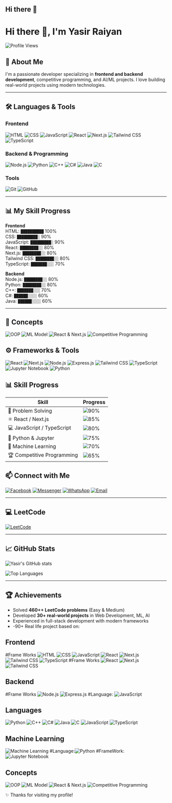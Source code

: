## Hi there 👋

<!--
**Yasirraiyan/Yasirraiyan** is a ✨ _special_ ✨ repository because its `README.md` (this file) appears on your GitHub profile.

Here are some ideas to get you started:

- 🔭 I’m currently working on ...
- 🌱 I’m currently learning ...
- 👯 I’m looking to collaborate on ...
- 🤔 I’m looking for help with ...
- 💬 Ask me about ...
- 📫 How to reach me: ...
- 😄 Pronouns: ...
- ⚡ Fun fact: ...
-->
# Hi there 👋, I'm Yasir Raiyan

![Profile Views](https://komarev.com/ghpvc/?username=Yasirraiyan&style=flat-square)

## 🚀 About Me
I'm a passionate developer specializing in **frontend and backend development**, competitive programming, and AI/ML projects. I love building real-world projects using modern technologies.

---

## 🛠️ Languages & Tools

### Frontend
![HTML](https://img.shields.io/badge/-HTML5-black?style=flat-square&logo=html5)
![CSS](https://img.shields.io/badge/-CSS3-black?style=flat-square&logo=css3)
![JavaScript](https://img.shields.io/badge/-JavaScript-black?style=flat-square&logo=javascript)
![React](https://img.shields.io/badge/-React-black?style=flat-square&logo=react)
![Next.js](https://img.shields.io/badge/-Next.js-black?style=flat-square&logo=next.js)
![Tailwind CSS](https://img.shields.io/badge/-Tailwind%20CSS-black?style=flat-square&logo=tailwind-css)
![TypeScript](https://img.shields.io/badge/-TypeScript-black?style=flat-square&logo=typescript)

### Backend & Programming
![Node.js](https://img.shields.io/badge/-Node.js-black?style=flat-square&logo=node.js)
![Python](https://img.shields.io/badge/-Python-black?style=flat-square&logo=python)
![C++](https://img.shields.io/badge/-C++-black?style=flat-square&logo=c%2B%2B)
![C#](https://img.shields.io/badge/-C%23-black?style=flat-square&logo=c-sharp)
![Java](https://img.shields.io/badge/-Java-black?style=flat-square&logo=java)
![C](https://img.shields.io/badge/-C-black?style=flat-square&logo=c)

### Tools
![Git](https://img.shields.io/badge/-Git-black?style=flat-square&logo=git)
![GitHub](https://img.shields.io/badge/-GitHub-black?style=flat-square&logo=github)

---

## 📊 My Skill Progress
**Frontend**  
HTML: `██████████` 100%  
CSS: `█████████░` 90%  
JavaScript: `█████████░` 90%  
React: `████████░░` 80%  
Next.js: `████████░░` 80%  
Tailwind CSS: `████████░░` 80%  
TypeScript: `███████░░░` 70%  

**Backend**  
Node.js: `████████░░` 80%  
Python: `████████░░` 80%  
C++: `███████░░░` 70%  
C#: `██████░░░░` 60%  
Java: `██████░░░░` 60%  

---
## 🧠 Concepts
![OOP](https://img.shields.io/badge/OOP-000000?style=flat-square&logo=object-oriented-programming&logoColor=white)
![ML Model](https://img.shields.io/badge/ML_Model-FF6F61?style=flat-square)
![React & Next.js](https://img.shields.io/badge/React--Next.js-61DAFB?style=flat-square&logo=react&logoColor=black)
![Competitive Programming](https://img.shields.io/badge/Competitive_Programming-FFA116?style=flat-square&logo=leetcode&logoColor=white)

## ⚙️ Frameworks & Tools
![React](https://img.shields.io/badge/React-61DAFB?style=flat-square&logo=react&logoColor=black)
![Next.js](https://img.shields.io/badge/Next.js-000000?style=flat-square&logo=next.js&logoColor=white)
![Node.js](https://img.shields.io/badge/Node.js-339933?style=flat-square&logo=node.js&logoColor=white)
![Express.js](https://img.shields.io/badge/Express.js-000000?style=flat-square&logo=express&logoColor=white)
![Tailwind CSS](https://img.shields.io/badge/Tailwind_CSS-38B2AC?style=flat-square&logo=tailwind-css&logoColor=white)
![TypeScript](https://img.shields.io/badge/TypeScript-007ACC?style=flat-square&logo=typescript&logoColor=white)
![Jupyter Notebook](https://img.shields.io/badge/Jupyter_Notebook-F37626?style=flat-square&logo=jupyter&logoColor=white)
![Python](https://img.shields.io/badge/Python-3776AB?style=flat-square&logo=python&logoColor=white)

## 📊 Skill Progress
| Skill | Progress |
|-------|-----------|
| 🧠 Problem Solving | ![90%](https://progress-bar.dev/90/?title=90%) |
| ⚛️ React / Next.js | ![85%](https://progress-bar.dev/85/?title=85%) |
| 💻 JavaScript / TypeScript | ![80%](https://progress-bar.dev/80/?title=80%) |
| 🐍 Python & Jupyter | ![75%](https://progress-bar.dev/75/?title=75%) |
| 🤖 Machine Learning | ![70%](https://progress-bar.dev/70/?title=70%) |
| 🏆 Competitive Programming | ![65%](https://progress-bar.dev/65/?title=65%) |

## 📫 Connect with Me
[![Facebook](https://img.shields.io/badge/Facebook-1877F2?style=flat-square&logo=facebook&logoColor=white)](https://www.facebook.com/yasir.raiyan.54/)
[![Messenger](https://img.shields.io/badge/Messenger-00B2FF?style=flat-square&logo=facebook-messenger&logoColor=white)](https://www.messenger.com/e2ee/t/29267772716202806)
[![WhatsApp](https://img.shields.io/badge/WhatsApp-25D366?style=flat-square&logo=whatsapp&logoColor=white)](tel:01407841543)
[![Email](https://img.shields.io/badge/Email-D14836?style=flat-square&logo=gmail&logoColor=white)](mailto:yasirraiyan@iut-dhaka.edu)

---

## 💻 LeetCode
[![LeetCode](https://img.shields.io/badge/LeetCode-FFA116?style=flat-square&logo=leetcode&logoColor=black)](https://leetcode.com/u/yasirraiyan/)

---

## 📈 GitHub Stats
![Yasir's GitHub stats](https://github-readme-stats.vercel.app/api?username=Yasirraiyan&show_icons=true&theme=radical)

![Top Languages](https://github-readme-stats.vercel.app/api/top-langs/?username=Yasirraiyan&layout=compact&theme=radical)

---

## 🏆 Achievements
- Solved **460++ LeetCode problems** (Easy & Medium)
- Developed **30+ real-world projects** in Web Development, ML, AI
- Experienced in full-stack development with modern frameworks
- -90+ Real life project based on:

## Frontend
#Frame Works
![HTML](https://img.shields.io/badge/HTML-E34F26?style=flat-square&logo=html5&logoColor=white)
![CSS](https://img.shields.io/badge/CSS-1572B6?style=flat-square&logo=css3&logoColor=white)
![JavaScript](https://img.shields.io/badge/JavaScript-F7DF1E?style=flat-square&logo=javascript&logoColor=black)
![React](https://img.shields.io/badge/React-61DAFB?style=flat-square&logo=react&logoColor=black)
![Next.js](https://img.shields.io/badge/Next.js-000000?style=flat-square&logo=next.js&logoColor=white)
![Tailwind CSS](https://img.shields.io/badge/Tailwind_CSS-06B6D4?style=flat-square&logo=tailwind-css&logoColor=white)
![TypeScript](https://img.shields.io/badge/TypeScript-3178C6?style=flat-square&logo=typescript&logoColor=white)
#Frame Works
![React](https://img.shields.io/badge/React-61DAFB?style=flat-square&logo=react&logoColor=black)
![Next.js](https://img.shields.io/badge/Next.js-000000?style=flat-square&logo=next.js&logoColor=white)
![Tailwind CSS](https://img.shields.io/badge/Tailwind_CSS-06B6D4?style=flat-square&logo=tailwind-css&logoColor=white)

## Backend
#Frame Works
![Node.js](https://img.shields.io/badge/Node.js-339933?style=flat-square&logo=node.js&logoColor=white)
![Express.js](https://img.shields.io/badge/Express.js-000000?style=flat-square&logo=express&logoColor=white)
#Language:
![JavaScript](https://img.shields.io/badge/JavaScript-F7DF1E?style=flat-square&logo=javascript&logoColor=black)
## Languages
![Python](https://img.shields.io/badge/Python-3776AB?style=flat-square&logo=python&logoColor=white)
![C++](https://img.shields.io/badge/C++-00599C?style=flat-square&logo=c%2B%2B&logoColor=white)
![C#](https://img.shields.io/badge/C%23-239120?style=flat-square&logo=c-sharp&logoColor=white)
![Java](https://img.shields.io/badge/Java-007396?style=flat-square&logo=java&logoColor=white)
![C](https://img.shields.io/badge/C-00599C?style=flat-square&logo=c&logoColor=white)
![JavaScript](https://img.shields.io/badge/JavaScript-F7DF1E?style=flat-square&logo=javascript&logoColor=black)
![TypeScript](https://img.shields.io/badge/TypeScript-3178C6?style=flat-square&logo=typescript&logoColor=white)
## Machine Learning
![Machine Learning](https://img.shields.io/badge/Machine_Learning-F0DB4F?style=flat-square&logo=TensorFlow&logoColor=white)
#Language:![Python](https://img.shields.io/badge/Python-3776AB?style=flat-square&logo=python&logoColor=white)
#FrameWork:![Jupyter Notebook](https://img.shields.io/badge/Jupyter_Notebook-F37626?style=flat-square&logo=jupyter&logoColor=white)
## Concepts
![OOP](https://img.shields.io/badge/OOP-000000?style=flat-square&logo=object-oriented-programming&logoColor=white)
![ML Model](https://img.shields.io/badge/ML_Model-FF6F61?style=flat-square)
![React & Next.js](https://img.shields.io/badge/React--Next.js-61DAFB?style=flat-square&logo=react&logoColor=black)
![Competitive Programming](https://img.shields.io/badge/Competitive_Programming-FFA116?style=flat-square&logo=leetcode&logoColor=white)

✨ Thanks for visiting my profile!
